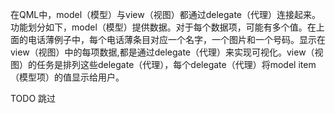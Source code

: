 

在QML中，model（模型）与view（视图）都通过delegate（代理）连接起来。功能划分如下，model（模型）提供数据。对于每个数据项，可能有多个值。在上面的电话薄例子中，每个电话薄条目对应一个名字，一个图片和一个号码。显示在view（视图）中的每项数据,都是通过delegate（代理）来实现可视化。view（视图）的任务是排列这些delegate（代理），每个delegate（代理）将model item（模型项）的值显示给用户。

TODO  跳过